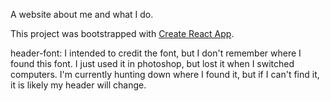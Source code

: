 A website about me and what I do.

This project was bootstrapped with [Create React App](https://github.com/facebookincubator/create-react-app). 

header-font: I intended to credit the font, but I don't remember where I found this font. I just used it in photoshop, but lost it when I switched computers. I'm currently hunting down where I found it, but if I can't find it, it is likely my header will change.